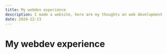 ```yaml
---
title: My webdev experience
description: I made a website, here are my thoughts on web development
date: 2024-12-13
---
```


# My webdev experience
